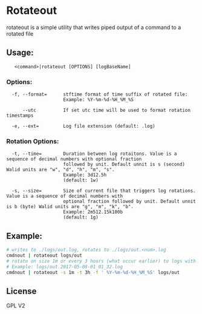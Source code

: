 Rotateout
=========

rotateout is a simple utility that writes piped output of a command to a rotated file

## Usage:
```
   <command>|rotateout [OPTIONS] [logBaseName]
```
### Options:
```
  -f, --format=      stftime format of time suffix of rotated file: 
                     Example: %Y-%m-%d-%H_%M_%S

      --utc          If set utc time will be used to format rotation timestamps

  -e, --ext=         Log file extension (default: .log)
```
### Rotation Options:
```
  -t, --time=        Duration between log rotaitons. Value is a sequence of decimal numbers with optional fraction 
                     followed by unit. Default unnit is s (second) Walid units are "w", "d", "h", "m", "s". 
                     Example: 3d12.5h 
                     (default: 1w)
                     
  -s, --size=        Size of current file that triggers log rotations. Value is a sequence of decimal numbers with 
                     optional fraction followed by unit. Default unnit is b (byte) Walid units are "g", "m", "k", "b". 
                     Example: 2m512.15k100b 
                     (default: 1g)
```
## Example:
```sh
# writes to ./logs/out.log, rotates to ./logs/out.<num>.log
cmdnout | rotateout logs/out
# rotate on size 1m or every 3 hours (what occur earlier) to logs with time pattern
# Example: logs/out.2017-05-08-01_01_32.log
cmdnout | rotateout -s 1m -t 3h -f ' %Y-%m-%d-%H_%M_%S' logs/out
```
## License
GPL V2
